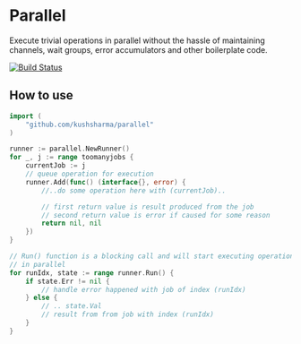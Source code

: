 # Parallel

Execute trivial operations in parallel without the hassle of maintaining channels,
wait groups, error accumulators and other boilerplate code.

[![Build Status](https://travis-ci.com/kushsharma/parallel.svg?branch=main)](https://travis-ci.com/kushsharma/parallel)

## How to use

```go
import (
    "github.com/kushsharma/parallel"
)

runner := parallel.NewRunner()
for _, j := range toomanyjobs {
	currentJob := j
	// queue operation for execution
	runner.Add(func() (interface{}, error) {
		//..do some operation here with (currentJob)..

		// first return value is result produced from the job
		// second return value is error if caused for some reason
		return nil, nil
	})
}

// Run() function is a blocking call and will start executing operations
// in parallel
for runIdx, state := range runner.Run() {
	if state.Err != nil {
		// handle error happened with job of index (runIdx)
	} else {
		// .. state.Val
		// result from from job with index (runIdx)
	}
}
```
